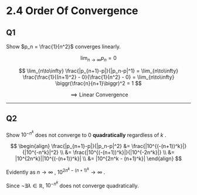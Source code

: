 # 2.4 Order Of Convergence
## Q1
Show $p_n = \frac{1}{n^2}$ converges linearly. 

$$
\lim_{n\to\infty} p_n = 0
$$

$$
\lim_{n\to\infty} \frac{|p_{n+1}-p|}{|p_n-p|^1} = 
\lim_{n\to\infty} \frac{\frac{1}{(n+1)^2} - 0}{\frac{1}{n^2} - 0} =
\lim_{n\to\infty} \biggr(\frac{n}{n+1}\biggr)^2 = 1
$$

$$
\implies \text{Linear Convergence}
$$

---

## Q2
Show $10^{{-n}^{k}}$ does not converge to $0$ **quadratically** regardless of $k$ .

$$
\begin{align}
\frac{|p_{n+1}-p|}{|p_n-p|^2} &= \frac{|10^{(-(n+1))^k}|}{|10^{-n^k}|^2} \\
&= \frac{|10^{(-(n+1))^k}|}{|10^{-2n^k}|} \\
&= |10^{2n^k}||10^{(-(n+1))^k}| \\
&= |10^{2n^k - (n+1)^k}|
\end{align}
$$

Evidently as $n\to\infty$ , $10^{2n^k - (n+1)^k} \to \infty$ .

Since $\lnot\exists\lambda\in\mathbb{R}$, $10^{{-n}^{k}}$ does not converge quadratically.